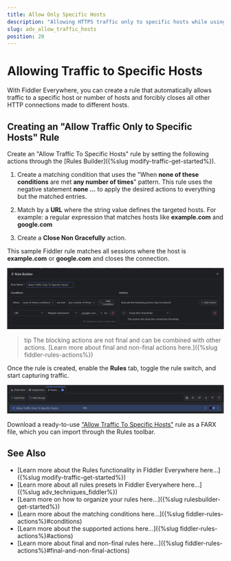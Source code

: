 ```yaml
---
title: Allow Only Specific Hosts
description: "Allowing HTTPS traffic only to specific hosts while using Fiddler's rules."
slug: adv_allow_traffic_hosts
position: 20
---
```


# Allowing Traffic to Specific Hosts

With Fiddler Everywhere, you can create a rule that automatically allows traffic to a specific host or number of hosts and forcibly closes all other HTTP connections made to different hosts.

## Creating an "Allow Traffic Only to Specific Hosts" Rule

Create an "Allow Traffic To Specific Hosts" rule by setting the following actions through the [Rules Builder]({%slug modify-traffic-get-started%}).

1. Create a matching condition that uses the "When **none of these conditions** are met **any number of times**" pattern. This rule uses the negative statement **none ...** to apply the desired actions to everything but the matched entries.

1. Match by a **URL** where the string value defines the targeted hosts. For example: a regular expression that matches hosts like **example.com** and **google.com**

1. Create a **Close Non Gracefully** action.

This sample Fiddler rule matches all sessions where the host is **example.com** or **google.com** and closes the connection.

![Creating "Allow Traffic To Specific Hosts" rule](../../images/advanced/adv-allow-only-specific-hosts.png)

>tip The blocking actions are not final and can be combined with other actions. [Learn more about final and non-final actions here.]({%slug fiddler-rules-actions%})

Once the rule is created, enable the **Rules** tab, toggle the rule switch, and start capturing traffic.

![Activating the "Allow Traffic To Specific Hosts" rule](../../images/advanced/adv-allow-only-specific-hosts-active.png)

Download a ready-to-use <a href="https://github.com/telerik/fiddler-everywhere/tree/master/rules/allow-traffic-only-from-specific-hosts" target="_blank">"Allow Traffic To Specific Hosts"</a> rule as a FARX file, which you can import through the Rules toolbar.

## See Also

* [Learn more about the Rules functionality in FIddler Everywhere here...]({%slug modify-traffic-get-started%})
* [Learn more about all rules presets in Fiddler Everywhere here...]({%slug adv_techniques_fiddler%})
* [Learn more on how to organize your rules here...]({%slug rulesbuilder-get-started%})
* [Learn more about the matching conditions here...]({%slug fiddler-rules-actions%}#conditions)
* [Learn more about the supported actions here...]({%slug fiddler-rules-actions%}#actions)
* [Learn more about final and non-final rules here...]({%slug fiddler-rules-actions%}#final-and-non-final-actions)
 